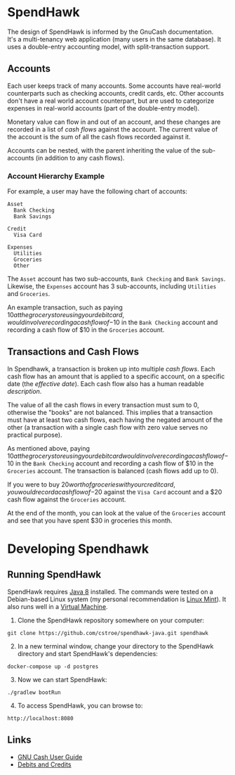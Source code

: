 # SpendHawk

The design of SpendHawk is informed by the GnuCash documentation.  
It's a multi-tenancy web application (many users in the same database).  It uses
a double-entry accounting model, with split-transaction support.

## Accounts

Each user keeps track of many accounts.   Some accounts have real-world counterparts
such as checking accounts, credit cards, etc.
Other accounts don't have a real world account counterpart, but are used to 
categorize expenses in real-world accounts (part of the double-entry model).

Monetary value can flow in and out of an account, and these changes are recorded
in a list of _cash flows_ against the account.  The current value of the account
is the sum of all the cash flows recorded against it.

Accounts can be nested, with the parent inheriting the value of the sub-accounts 
(in addition to any cash flows).

### Account Hierarchy Example

For example, a user may have the following chart of accounts:

    Asset
      Bank Checking
      Bank Savings
    
    Credit
      Visa Card
    
    Expenses
      Utilities
      Groceries
      Other

The `Asset` account has two sub-accounts, `Bank Checking` and `Bank Savings`.
Likewise, the `Expenses` account has 3 sub-accounts, including `Utilities` and 
`Groceries`.

An example transaction, such as paying $10 at the grocery store using your debit
card, would involve recording a cash flow of -$10 in the `Bank Checking` account
and recording a cash flow of $10 in the `Groceries` account.

## Transactions and Cash Flows

In Spendhawk, a transaction is broken up into multiple _cash flows_.
Each cash flow has an amount that is applied to a specific account, on a 
specific date (the _effective date_).  Each cash flow also has a human readable 
_description_.

The value of all the cash flows in every transaction must sum to 0, otherwise the 
"books" are not balanced.  This implies that a transaction must have at least two 
cash flows, each having the negated amount of the other (a transaction with a 
single cash flow with zero value serves no practical purpose).

As mentioned above, paying $10 at the grocery store using your debit card would 
involve recording a cash flow of -$10 in the `Bank Checking` account and 
recording a cash flow of $10 in the `Groceries` account.  The transaction is 
balanced (cash flows add up to 0).

If you were to buy $20 worth of groceries with your credit card, you would record 
a cash flow of -$20 against the `Visa Card` account and a $20 cash flow against 
the `Groceries` account.

At the end of the month, you can look at the value of the `Groceries` account and
see that you have spent $30 in groceries this month.

# Developing Spendhawk

## Running SpendHawk

SpendHawk requires 
<a href="http://www.webupd8.org/2012/09/install-oracle-java-8-in-ubuntu-via-ppa.html">Java 8</a> 
installed.  The commands were tested on a Debian-based Linux system (my personal
recommendation is <a href="http://www.linuxmint.com">Linux Mint</a>).
It also runs well in a <a href="https://www.virtualbox.org">Virtual Machine</a>.

1. Clone the SpendHawk repository somewhere on your computer:

  ```
  git clone https://github.com/cstroe/spendhawk-java.git spendhawk
  ```
  
2. In a new terminal window, change your directory to the SpendHawk directory 
and start SpendHawk's dependencies:
  
  ```
  docker-compose up -d postgres
  ```
    
3. Now we can start SpendHawk:

  ```
  ./gradlew bootRun
  ```
    
4. To access SpendHawk, you can browse to:
  
  ```
  http://localhost:8080
  ```
  
## Links

* [GNU Cash User Guide](http://gnucash.org/viewdoc.phtml?doc=guide)
* [Debits and Credits](https://www.accountingtools.com/articles/2017/5/17/debits-and-credits)